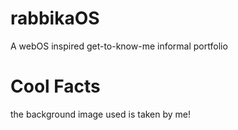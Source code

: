 # rabbikaOS
A webOS inspired get-to-know-me informal portfolio
# Cool Facts
the background image used is taken by me!
